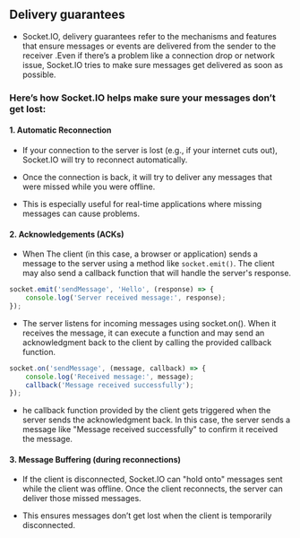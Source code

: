 ## Delivery guarantees


- Socket.IO, delivery guarantees refer to the 
mechanisms and features that ensure messages 
or events are delivered from the sender to the receiver .Even if there’s a problem like a connection drop or network issue, Socket.IO tries to make sure messages get delivered as soon as possible.



### Here’s how Socket.IO helps make sure your messages don’t get lost:

#### 1. Automatic Reconnection

- If your connection to the server is lost (e.g., if your internet cuts out), Socket.IO will try to reconnect automatically.

- Once the connection is back, it will try to deliver any messages that were missed while you were offline.

- This is especially useful for real-time applications where missing messages can cause problems.


#### 2. Acknowledgements (ACKs)

- When The client (in this case, a browser or application) sends a message to the server using a method like `socket.emit()`. The client may also send a callback function that will handle the server's response.



````js
socket.emit('sendMessage', 'Hello', (response) => {
    console.log('Server received message:', response);
});


````


- The server listens for incoming messages using socket.on(). When it receives the message, it can execute a function and may send an acknowledgment back to the client by calling the provided callback function.




````js
socket.on('sendMessage', (message, callback) => {
    console.log('Received message:', message);
    callback('Message received successfully');
});

````

- he callback function provided by the client gets triggered when the server sends the acknowledgment back. In this case, the server sends a message like "Message received successfully" to confirm it received the message.

#### 3. Message Buffering (during reconnections)


- If the client is disconnected, Socket.IO can "hold onto" messages sent while the client was offline. Once the client reconnects, the server can deliver those missed messages.

- This ensures messages don’t get lost when the client is temporarily disconnected.


